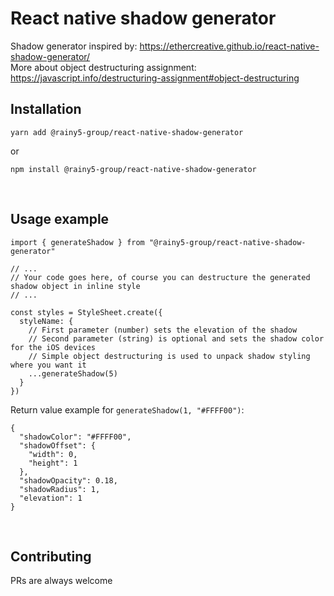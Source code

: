 # React native shadow generator

Shadow generator inspired by: https://ethercreative.github.io/react-native-shadow-generator/
<br />
More about object destructuring assignment: https://javascript.info/destructuring-assignment#object-destructuring
<br />

## Installation

```
yarn add @rainy5-group/react-native-shadow-generator
```

or

```
npm install @rainy5-group/react-native-shadow-generator
```

<br />

## Usage example

```
import { generateShadow } from "@rainy5-group/react-native-shadow-generator"

// ...
// Your code goes here, of course you can destructure the generated shadow object in inline style
// ...

const styles = StyleSheet.create({
  styleName: {
    // First parameter (number) sets the elevation of the shadow
    // Second parameter (string) is optional and sets the shadow color for the iOS devices
    // Simple object destructuring is used to unpack shadow styling where you want it
    ...generateShadow(5)
  }
})
```

Return value example for `generateShadow(1, "#FFFF00")`:

```
{
  "shadowColor": "#FFFF00",
  "shadowOffset": {
    "width": 0,
    "height": 1
  },
  "shadowOpacity": 0.18,
  "shadowRadius": 1,
  "elevation": 1
}
```

<br />

## Contributing

PRs are always welcome

